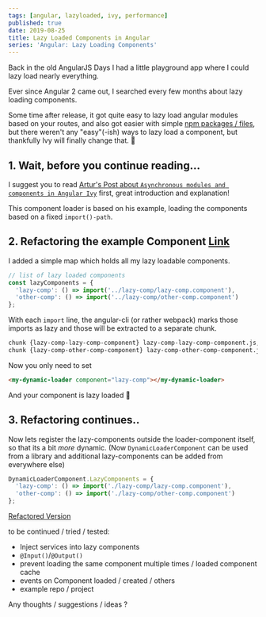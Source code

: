 ```yaml
---
tags: [angular, lazyloaded, ivy, performance]
published: true
date: 2019-08-25
title: Lazy Loaded Components in Angular
series: 'Angular: Lazy Loading Components'
---
```




Back in the old AngularJS Days I had a little playground app where I could lazy load nearly everything.

Ever since Angular 2 came out, I searched every few months about lazy loading components. 

Some time after release, it got quite easy to lazy load angular modules based on your routes, and also got easier with simple [npm packages / files](https://www.typescriptlang.org/docs/handbook/release-notes/typescript-2-4.html), but there weren't any "easy"(-ish) ways to lazy load a component, but thankfully Ivy will finally change that. :tada:

## 1. Wait, before you continue reading...

I suggest you to read [Artur's Post about `Asynchronous modules and components in Angular Ivy`](https://blog.angularindepth.com/asynchronous-modules-and-components-in-angular-ivy-1c1d79d45bd3) first, great introduction and explanation!

This component loader is based on his example, loading the components based on a fixed `import()-path`.


## 2. Refactoring the example Component [Link](https://gist.github.com/negue/5f4435c7e1d2c11449691d342b39cdd5/5bc827ee9fda2115da34ce6d9a0bf24986c6bce9)

I added a simple map which holds all my lazy loadable components. 

```ts
// list of lazy loaded components
const lazyComponents = {
  'lazy-comp': () => import('../lazy-comp/lazy-comp.component'),
  'other-comp': () => import('../lazy-comp/other-comp.component')
};
```

With each `import` line, the angular-cli (or rather webpack) marks those imports as lazy and those will be extracted to a separate chunk.

```bash
chunk {lazy-comp-lazy-comp-component} lazy-comp-lazy-comp-component.js, lazy-comp-lazy-comp-component.js.map (lazy-comp-lazy-comp-component) 1.55 kB  [rendered]
chunk {lazy-comp-other-comp-component} lazy-comp-other-comp-component.js, lazy-comp-other-comp-component.js.map (lazy-comp-other-comp-component) 1.57 kB  [rendered]
```


Now you only need to set 
```html
<my-dynamic-loader component="lazy-comp"></my-dynamic-loader>
```

And your component is lazy loaded :tada:


## 3. Refactoring continues..
Now lets register the lazy-components outside the loader-component itself, so that its a bit *more* dynamic. (Now `DynamicLoaderComponent` can be used from a library and additional lazy-components can be added from everywhere else)


```ts
DynamicLoaderComponent.LazyComponents = {
  'lazy-comp': () => import('./lazy-comp/lazy-comp.component'),
  'other-comp': () => import('./lazy-comp/other-comp.component')
};
```
[Refactored Version](https://gist.github.com/negue/5f4435c7e1d2c11449691d342b39cdd5/b4307735eda415606e5c035e7d631d9dda69527a)


to be continued / tried / tested:
- Inject services into lazy components
- `@Input()`/`@Output()`
- prevent loading the same component multiple times / loaded component cache
- events on Component loaded / created / others
- example repo / project

Any thoughts / suggestions / ideas ?
